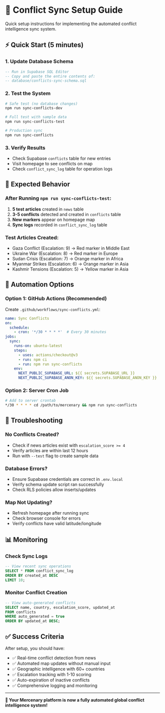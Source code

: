 # 🚀 Conflict Sync Setup Guide

Quick setup instructions for implementing the automated conflict intelligence sync system.

## ⚡ Quick Start (5 minutes)

### 1. Update Database Schema
```sql
-- Run in Supabase SQL Editor
-- Copy and paste the entire contents of:
-- database/conflicts-sync-schema.sql
```

### 2. Test the System
```bash
# Safe test (no database changes)
npm run sync-conflicts-dev

# Full test with sample data
npm run sync-conflicts-test

# Production sync
npm run sync-conflicts
```

### 3. Verify Results
- Check Supabase `conflicts` table for new entries
- Visit homepage to see conflicts on map
- Check `conflict_sync_log` table for operation logs

## 🎯 Expected Behavior

### After Running `npm run sync-conflicts-test`:
1. **5 test articles** created in `news` table
2. **3-5 conflicts** detected and created in `conflicts` table
3. **New markers** appear on homepage map
4. **Sync logs** recorded in `conflict_sync_log` table

### Test Articles Created:
- Gaza Conflict (Escalation: 9) → Red marker in Middle East
- Ukraine War (Escalation: 8) → Red marker in Europe  
- Sudan Crisis (Escalation: 7) → Orange marker in Africa
- Myanmar Strikes (Escalation: 6) → Orange marker in Asia
- Kashmir Tensions (Escalation: 5) → Yellow marker in Asia

## 🔄 Automation Options

### Option 1: GitHub Actions (Recommended)
Create `.github/workflows/sync-conflicts.yml`:
```yaml
name: Sync Conflicts
on:
  schedule:
    - cron: '*/30 * * * *'  # Every 30 minutes
jobs:
  sync:
    runs-on: ubuntu-latest
    steps:
      - uses: actions/checkout@v3
      - run: npm ci
      - run: npm run sync-conflicts
    env:
      NEXT_PUBLIC_SUPABASE_URL: ${{ secrets.SUPABASE_URL }}
      NEXT_PUBLIC_SUPABASE_ANON_KEY: ${{ secrets.SUPABASE_ANON_KEY }}
```

### Option 2: Server Cron Job
```bash
# Add to server crontab
*/30 * * * * cd /path/to/mercenary && npm run sync-conflicts
```

## 🐛 Troubleshooting

### No Conflicts Created?
- Check if news articles exist with `escalation_score >= 4`
- Verify articles are within last 12 hours
- Run with `--test` flag to create sample data

### Database Errors?
- Ensure Supabase credentials are correct in `.env.local`
- Verify schema update script ran successfully
- Check RLS policies allow inserts/updates

### Map Not Updating?
- Refresh homepage after running sync
- Check browser console for errors
- Verify conflicts have valid latitude/longitude

## 📊 Monitoring

### Check Sync Logs
```sql
-- View recent sync operations
SELECT * FROM conflict_sync_log 
ORDER BY created_at DESC 
LIMIT 10;
```

### Monitor Conflict Creation
```sql
-- View auto-generated conflicts
SELECT name, country, escalation_score, updated_at
FROM conflicts 
WHERE auto_generated = true
ORDER BY updated_at DESC;
```

## ✅ Success Criteria

After setup, you should have:
- ✅ Real-time conflict detection from news
- ✅ Automated map updates without manual input
- ✅ Geographic intelligence with 60+ countries
- ✅ Escalation tracking with 1-10 scoring
- ✅ Auto-expiration of inactive conflicts
- ✅ Comprehensive logging and monitoring

---

**🎉 Your Mercenary platform is now a fully automated global conflict intelligence system!**